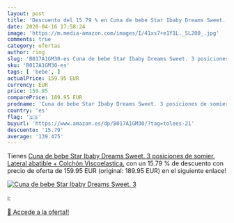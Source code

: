 ```yaml
---
layout: post
title: 'Descuento del 15.79 % en Cuna de bebe Star Ibaby Dreams Sweet. 3 '
date: 2020-04-16 17:58:24
image: 'https://m.media-amazon.com/images/I/41xs7+e1Y1L._SL200_.jpg'
comments: true
category: ofertas
author: ring
slug: 'B017A1GM30-es Cuna de bebe Star Ibaby Dreams Sweet. 3 posiciones de...'
sku: 'B017A1GM30-es'
tags: [ 'bebe', ]
actualPrice: 159.95 EUR
currency: EUR
price: 159.95
comparePrice: 189.95 EUR
prodname: 'Cuna de bebe Star Ibaby Dreams Sweet. 3 posiciones de somier. Lateral abatible + Colchón Viscoelastica.'
country: 'es'
flag: '🇪🇸'
buyurl: 'https://www.amazon.es/dp/B017A1GM30/?tag=tolees-21'
descuento: '15.79'
average: '139.475'
---
```


Tienes [Cuna de bebe Star Ibaby Dreams Sweet. 3 posiciones de somier. Lateral abatible + Colchón Viscoelastica.](https://www.amazon.es/dp/B017A1GM30/?tag=tolees-21) con un 15.79 % de descuento con precio de oferta de 159.95 EUR (original: 189.95 EUR) en el siguiente enlace!

[![Cuna de bebe Star Ibaby Dreams Sweet. 3 ](https://m.media-amazon.com/images/I/41xs7+e1Y1L._SL200_.jpg)](https://www.amazon.es/dp/B017A1GM30/?tag=tolees-21)

ℹ️:


[🛒 Accede a la oferta!!](https://www.amazon.es/dp/B017A1GM30/?tag=tolees-21)
